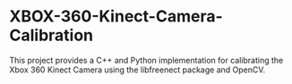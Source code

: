 # XBOX-360-Kinect-Camera-Calibration
This project provides a C++ and Python implementation for calibrating the Xbox 360 Kinect Camera using the libfreenect package and OpenCV.
